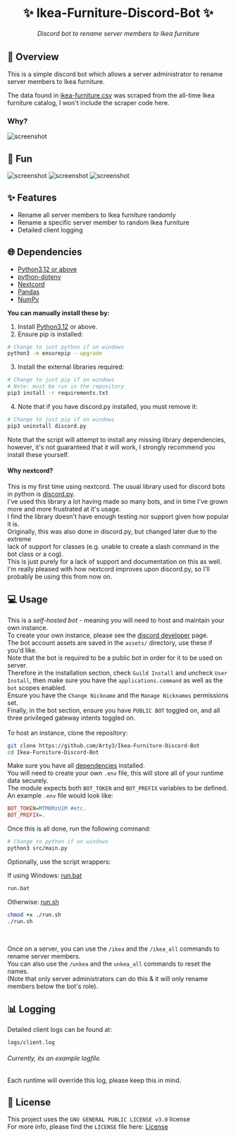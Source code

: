 <h1 align="center">✨ Ikea-Furniture-Discord-Bot ✨</h1>

<h6 align="center"><em>Discord bot to rename server members to Ikea furniture</em></h6>

## 📝 Overview

This is a simple discord bot which allows a server administrator to rename
server members to Ikea furniture.

The data found in [ikea-furniture.csv](./data/ikea-furniture.csv) was scraped
from the all-time Ikea furniture catalog, I won't include the scraper code here.

### Why?

![screenshot](./screenshots/yeah.png)

## 🎉 Fun

![screenshot](./screenshots/Progress.png)
![screenshot](./screenshots/Beautiful.png)
![screenshot](./screenshots/Proof.png)

## ✨ Features
- Rename all server members to Ikea furniture randomly
- Rename a specific server member to random Ikea furniture
- Detailed client logging

## 🌐 Dependencies

- [Python3.12 or above](https://www.python.org/downloads/)
- [python-dotenv](https://pypi.org/project/python-dotenv/)
- [Nextcord](https://docs.nextcord.dev/en/stable/)
- [Pandas](https://pandas.pydata.org/)
- [NumPy](https://numpy.org/)

**You can manually install these by:**

1. Install [Python3.12](https://www.python.org/downloads/) or above.
2. Ensure pip is installed:

```sh
# Change to just python if on windows
python3 -m ensurepip --upgrade
```

3. Install the external libraries required:

```sh
# Change to just pip if on windows
# Note: must be run in the repository
pip3 install -r requirements.txt
```

4. Note that if you have discord.py installed, you must remove it:

```sh
# Change to just pip if on windows
pip3 uninstall discord.py
```

Note that the script will attempt to install any missing library dependencies,
<br>
however, it's not guaranteed that it will work, I strongly recommend you install these yourself.

#### Why nextcord?

This is my first time using nextcord. The usual library used for discord bots in python is
[discord.py](https://github.com/Rapptz/discord.py).
<br>
I've used this library a lot having made so many bots, and in time I've grown more and more
frustrated at it's usage.
<br>
I find the library doesn't have enough testing nor support given how popular it is.
<br>
Originally, this was also done in discord.py, but changed later due to the extreme
<br>
lack of support for classes (e.g. unable to create a slash command in the bot class or a cog).
<br>
This is just purely for a lack of support and documentation on this as well.
<br>
I'm really pleased with how nextcord improves upon discord.py, so I'll probably be using this from now on.

## 💻 Usage

This is a *self-hosted bot* - meaning you will need to host and maintain your own instance.
<br>
To create your own instance, please see the [discord developer](https://discord.com/developers/) page.
<br>
The bot account assets are saved in the `assets/` directory, use these if you'd like.
<br>
Note that the bot is required to be a public bot in order for it to be used on server.
<br>
Therefore in the installation section, check `Guild Install` and uncheck `User Install`,
then make sure you have the `applications.command` as well as the `bot` scopes enabled.
<br>
Ensure you have the `Change Nickname` and the `Manage Nicknames` permissions set.
<br>
Finally, in the bot section, ensure you have `PUBLIC BOT` toggled on,
and all three privileged gateway intents toggled on.
<br><br>
To host an instance, clone the repository:

```sh
git clone https://github.com/Arty3/Ikea-Furniture-Discord-Bot
cd Ikea-Furniture-Discord-Bot
```

Make sure you have all [dependencies](#-dependencies) installed.
<br>
You will need to create your own `.env` file, this will store
all of your runtime data securely.
<br>
The module expects both `BOT_TOKEN` and `BOT_PREFIX` variables to be defined.
<br>
An example `.env` file would look like:

```ini
BOT_TOKEN=MTM0MzU1M #etc.
BOT_PREFIX=.
```

Once this is all done, run the following command:

```sh
# Change to python if on windows
python3 src/main.py
```

Optionally, use the script wrappers:

If using Windows: [run.bat](./run.bat)

```bat
run.bat
```

Otherwise: [run.sh](./run.sh)

```sh
chmod +x ./run.sh
./run.sh
```

<br>

Once on a server, you can use the `/ikea` and the `/ikea_all` commands to rename server members.
<br>
You can also use the `/unkea` and the `unkea_all` commands to reset the names.
<br>
(Note that only server administrators can do this & it will only rename members below the bot's role).

## 📊 Logging

Detailed client logs can be found at:

```
logs/client.log
```
###### _Currently, its an example logfile._

Each runtime will override this log, please keep this in mind.

## 📃 License

This project uses the `GNU GENERAL PUBLIC LICENSE v3.0` license
<br>
For more info, please find the `LICENSE` file here: [License](LICENSE)
